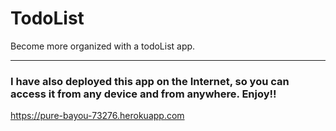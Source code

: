 # TodoList
Become more organized with a todoList app.

***
### I have also deployed this app on the Internet, so you can access it from any device and from anywhere. Enjoy!! 
https://pure-bayou-73276.herokuapp.com
